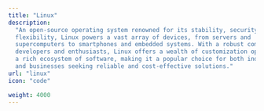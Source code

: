 ```yaml
---
title: "Linux"
description:
  "An open-source operating system renowned for its stability, security, and
  flexibility, Linux powers a vast array of devices, from servers and
  supercomputers to smartphones and embedded systems. With a robust community of
  developers and enthusiasts, Linux offers a wealth of customization options and
  a rich ecosystem of software, making it a popular choice for both individuals
  and businesses seeking reliable and cost-effective solutions."
url: "linux"
icon: "code"

weight: 4000
---
```

